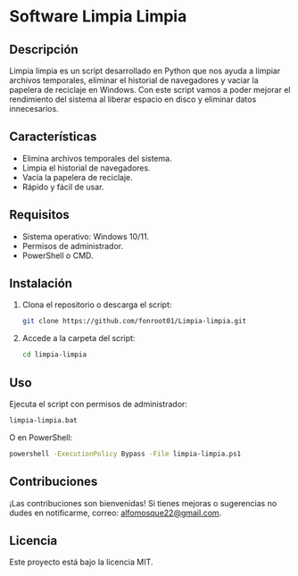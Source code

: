 # Software Limpia Limpia

## Descripción
Limpia limpia es un script desarrollado en Python que nos ayuda a limpiar archivos temporales, eliminar el historial de navegadores y vaciar la papelera de reciclaje en Windows. Con este script vamos a poder mejorar el rendimiento del sistema al liberar espacio en disco y eliminar datos innecesarios.

## Características
- Elimina archivos temporales del sistema.
- Limpia el historial de navegadores.
- Vacía la papelera de reciclaje.
- Rápido y fácil de usar.

## Requisitos
- Sistema operativo: Windows 10/11.
- Permisos de administrador.
- PowerShell o CMD.

## Instalación
1. Clona el repositorio o descarga el script:
   ```sh
   git clone https://github.com/fonroot01/Limpia-limpia.git
   ```
2. Accede a la carpeta del script:
   ```sh
   cd limpia-limpia
   ```

## Uso
Ejecuta el script con permisos de administrador:
```sh
limpia-limpia.bat
```
O en PowerShell:
```sh
powershell -ExecutionPolicy Bypass -File limpia-limpia.ps1
```

## Contribuciones
¡Las contribuciones son bienvenidas! Si tienes mejoras o sugerencias no dudes en notificarme, correo: alfomosque22@gmail.com.

## Licencia
Este proyecto está bajo la licencia MIT.
